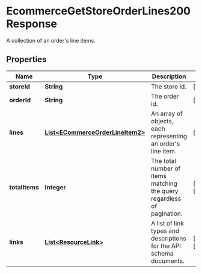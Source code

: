 

# EcommerceGetStoreOrderLines200Response

A collection of an order's line items.

## Properties

| Name | Type | Description | Notes |
|------------ | ------------- | ------------- | -------------|
|**storeId** | **String** | The store id. |  [optional] |
|**orderId** | **String** | The order id. |  [optional] |
|**lines** | [**List&lt;ECommerceOrderLineItem2&gt;**](ECommerceOrderLineItem2.md) | An array of objects, each representing an order&#39;s line item. |  [optional] |
|**totalItems** | **Integer** | The total number of items matching the query regardless of pagination. |  [optional] [readonly] |
|**links** | [**List&lt;ResourceLink&gt;**](ResourceLink.md) | A list of link types and descriptions for the API schema documents. |  [optional] [readonly] |



